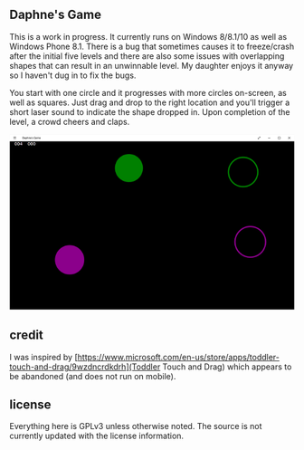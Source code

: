 ## Daphne's Game

This is a work in progress. It currently runs on Windows 8/8.1/10 as well as Windows Phone 8.1. There is a bug that sometimes causes it to freeze/crash after the initial five levels and there are also some issues with overlapping shapes that can result in an unwinnable level. My daughter enjoys it anyway so I haven't dug in to fix the bugs.

You start with one circle and it progresses with more circles on-screen, as well as squares. Just drag and drop to the right location and you'll trigger a short laser sound to indicate the shape dropped in. Upon completion of the level, a crowd cheers and claps.

![screenshot](screenshot.png)

## credit

I was inspired by [https://www.microsoft.com/en-us/store/apps/toddler-touch-and-drag/9wzdncrdkdrh](Toddler Touch and Drag) which appears to be abandoned (and does not run on mobile).

## license
Everything here is GPLv3 unless otherwise noted. The source is not currently updated with the license information.